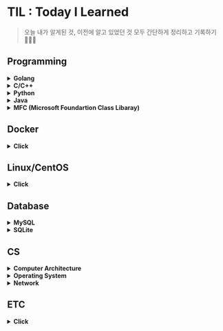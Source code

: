 # TIL : Today I Learned
> 오늘 내가 알게된 것, 이전에 알고 있었던 것 모두 간단하게 정리하고 기록하기 👩‍💻✨
  
## Programming

<details>
<summary><b>Golang</b></summary>   
<div markdown="2">   
   
+ [fmt](https://github.com/sujiny-tech/TIL/blob/main/programming/Golang/fmt/fmt.md)   
   + [print](https://github.com/sujiny-tech/TIL/blob/main/programming/Golang/print_example.go)   
   + [scanf](https://github.com/sujiny-tech/TIL/blob/main/programming/Golang/scanf_example.go)    
+ [DB](https://github.com/sujiny-tech/TIL/tree/main/programming/Golang/DB)
   + [go-sqlite3](https://github.com/sujiny-tech/TIL/blob/main/programming/Golang/DB/go-sqlite3/go_sqlite.md)   
   + [BoltDB](https://github.com/sujiny-tech/TIL/blob/main/programming/Golang/DB/BoltDB/BoltDB.md) 
+ [Encoding](https://github.com/sujiny-tech/TIL/tree/main/programming/Golang/Encoding)
   + [JSON Encoding/Decoding](https://github.com/sujiny-tech/TIL/blob/main/programming/Golang/Encoding/JSON/JSON.md)
   + [Base58](https://github.com/sujiny-tech/TIL/blob/main/programming/Golang/Encoding/Base58/base58.md)
   + [Base64](https://github.com/sujiny-tech/TIL/blob/main/programming/Golang/Encoding/Base64/base64_example.go)   
   + [Base64url](https://github.com/sujiny-tech/TIL/blob/main/programming/Golang/Encoding/Base64url/base64url_example.go)
+ [HTTP](https://github.com/sujiny-tech/TIL/tree/main/programming/Golang/HTTP)
   + [net/http](https://github.com/sujiny-tech/TIL/blob/main/programming/Golang/HTTP/nethttp/nethttp.md)   
   + [fasthttp](https://github.com/sujiny-tech/TIL/blob/main/programming/Golang/HTTP/fasthttp/fasthttp.md)   
   + [HTTP/3](https://github.com/sujiny-tech/TIL/blob/main/programming/Golang/HTTP/HTTP3/HTTP3.md)   
+ [TCP/IP](https://github.com/sujiny-tech/TIL/tree/main/programming/Golang/TCPIP) 
+ [test](https://github.com/sujiny-tech/TIL/tree/main/programming/Golang/test)
   + [단위테스트-Test, Benchmark](https://github.com/sujiny-tech/TIL/blob/main/programming/Golang/test/test.md)
+ [crypto](https://github.com/sujiny-tech/TIL/tree/main/programming/Golang/crypto)
   + [Ed25519](https://github.com/sujiny-tech/TIL/blob/main/programming/Golang/crypto/ed25519.md)   
+ [sync](https://github.com/sujiny-tech/TIL/tree/main/programming/Golang/sync)  
   + [Mutex(Lock/Unlock/RLock/RUnlock)](https://github.com/sujiny-tech/TIL/tree/main/programming/Golang/mutex)   
+ [time](https://github.com/sujiny-tech/TIL/tree/main/programming/Golang/time)   
+ [profile](https://github.com/sujiny-tech/TIL/blob/main/programming/Golang/profile/profile.md)    
+ [etc](https://github.com/sujiny-tech/TIL/blob/main/programming/Golang/etc/type.md)
   + [pointer](https://github.com/sujiny-tech/TIL/blob/main/programming/Golang/etc/pointer.go)
   + [type conversion](https://github.com/sujiny-tech/TIL/blob/main/programming/Golang/etc/type.md)   
   + [Cgo](https://github.com/sujiny-tech/TIL/tree/main/programming/Golang/c_go)   
   + [BIP32](https://github.com/sujiny-tech/TIL/blob/main/programming/Golang/BIP32%2C39/bip32_example.go)   
   + [BIP39](https://github.com/sujiny-tech/TIL/blob/main/programming/Golang/BIP32%2C39/bip39_example.go)
   + [errorlist](https://github.com/sujiny-tech/TIL/blob/main/programming/Golang/etc/Error_list.md)  
   
   
</div>
</details>

<details>
<summary><b>C/C++</b></summary>   
<div markdown="1">   
 
+ [c++에서 c 함수 사용](https://github.com/sujiny-tech/TIL/blob/main/programming/C_C%2B%2B/c_cpp_extern.md)
+ [Error 리스트](https://github.com/sujiny-tech/TIL/blob/main/programming/C_C++/c_error_list.md)   
+ [C/C++ 성능체크 : Visual Studio 활용](https://github.com/sujiny-tech/TIL/blob/main/programming/C_C%2B%2B/check_perform.md)   


</div>
</details>

<details>
<summary><b>Python</b></summary>   
<div markdown="1">  
   
 + [Locust load test tool](https://github.com/sujiny-tech/TIL/blob/main/programming/Python/Locust/Locust_test.md)
  
</div>
</details>

<details>
<summary><b>Java</b></summary>   
<div markdown="2">   
   
+ [JNI(Java Native Interface) & JNA(Java Nativie Access)](https://github.com/sujiny-tech/TIL/blob/main/programming/Java/JNI%26JNA.md)   
+ [Base58](https://github.com/sujiny-tech/TIL/blob/main/programming/Java/base58.md)   
  

</div>
</details>

<details>
<summary><b>MFC (Microsoft Foundartion Class Libaray)</b></summary>   
<div markdown="1">   
   
+ listbox 다루기
+ dialog 배경화면 및 button bmp 이미지 덧붙이기
+ mutex 
+ thread 생성
  
</div>
</details>

## Docker
<details>
<summary><b>Click</b></summary>   
<div markdown="1">   

+ [Docker](https://github.com/sujiny-tech/TIL/blob/main/Docker/Docker.md)
+ [Docker 설치(CentOS7)](https://github.com/sujiny-tech/TIL/blob/main/Docker/Docker_install.md)
+ [Docker Cmd 정리](https://github.com/sujiny-tech/TIL/blob/main/Docker/docker_cmd.md)
+ [Docker Errror 리스트](https://github.com/sujiny-tech/TIL/blob/main/Docker/Docker_error.md)
+ [Docker Hub](https://github.com/sujiny-tech/TIL/blob/main/Docker/DockerHub.md)
  
</div>
</details>


## Linux/CentOS
<details>
<summary><b>Click</b></summary>   
<div markdown="1">   
 
+ [linux 서버 환경 체크 / 세팅](https://github.com/sujiny-tech/TIL/blob/main/Linux_CentOS/Check_server_setting.md)
+ [서버 ulimit 설정](https://github.com/sujiny-tech/TIL/blob/main/Linux_CentOS/Change_ulimit.md)
+ [linux 서버 성능 모니터링 - Nmon](https://github.com/sujiny-tech/TIL/blob/main/Linux_CentOS/Nmon.md)
+ [nohup, &(background)](https://github.com/sujiny-tech/TIL/blob/main/Linux_CentOS/nohup&.md)    
+ [Error & Cmd 리스트](https://github.com/sujiny-tech/TIL/blob/main/Linux_CentOS/Error_cmd_list.md)   
+ [서버 내 golang 설치](https://github.com/sujiny-tech/TIL/blob/main/Linux_CentOS/Install_Go.md)   
  
   
</div>
</details>

## Database
<details>
<summary><b>MySQL</b></summary>   
<div markdown="1">   

+ [MySQL 설치 및 Workbench 연동](https://github.com/sujiny-tech/TIL/blob/main/Database/MySQL/Install.md)
+ [MySQL 사용자 계정 추가/삭제/권한부여](https://github.com/sujiny-tech/TIL/blob/main/Database/MySQL/User.md)
+ [Error 리스트](https://github.com/sujiny-tech/TIL/blob/main/Database/MySQL/Errorlist.md)
   
</div>
</details>

<details>
<summary><b>SQLite</b></summary>   
<div markdown="1">   

+ [SQLite/SQLite Browser 설치](https://github.com/sujiny-tech/TIL/blob/main/Database/SQLite/Install.md)
+ [데이터베이스/테이블 생성](https://github.com/sujiny-tech/TIL/blob/main/Database/SQLite/Database_Table.md)  
  
</div>
</details>

## CS
<details>
<summary><b>Computer Architecture</b></summary>   
<div markdown="1">   
   
+ 개요
+ 컴퓨터의 구조 및 기능  

</div>
</details>

<details>
<summary><b>Operating System</b></summary>   
<div markdown="1">   
   

+ [개요](https://github.com/sujiny-tech/TIL/blob/main/OS/Intro.md)
  
</div>
</details>


<details>
<summary><b>Network</b></summary>   
<div markdown="1">   
   
+ 개요
+ [MQTT(Message Queuing Telemetry Transport)](https://github.com/sujiny-tech/TIL/blob/main/Network/MQTT.md)
  
</div>
</details>


## ETC
<details>
<summary><b>Click</b></summary>   
<div markdown="1">   
   
  
+ 소프트웨어 방법론
+ flow chart 
+ UML(Unified Modeling Language)
+ [JOSE(JSON Object Signing and Encryption)](https://github.com/sujiny-tech/TIL/blob/main/ETC/JWT/JOSE.md)
+ [JWT(JSON Web Token)](https://github.com/sujiny-tech/TIL/tree/main/ETC/JWT)
+ [JWS(JSON Web Signature) - login example using ECDSA](https://github.com/sujiny-tech/TIL/blob/main/ETC/JWT/jwt_login_example_ES256.js)   
+ [Keccak256 vs SHA3-256](https://github.com/sujiny-tech/TIL/blob/main/ETC/Keccak256_SHA3-256.md)
+ [CBOR](https://github.com/sujiny-tech/TIL/blob/main/ETC/CBOR.md)   
+ [VSCode_remote ssh 설정](https://github.com/sujiny-tech/TIL/blob/main/ETC/VScode_remote_ssh.md)

</div>
</details>



